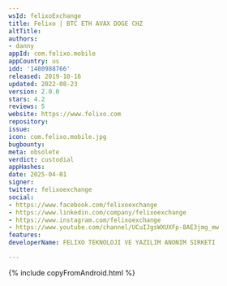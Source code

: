 ```yaml
---
wsId: felixoExchange
title: Felixo | BTC ETH AVAX DOGE CHZ
altTitle: 
authors:
- danny
appId: com.felixo.mobile
appCountry: us
idd: '1480988766'
released: 2019-10-16
updated: 2022-08-23
version: 2.0.0
stars: 4.2
reviews: 5
website: https://www.felixo.com
repository: 
issue: 
icon: com.felixo.mobile.jpg
bugbounty: 
meta: obsolete
verdict: custodial
appHashes: 
date: 2025-04-01
signer: 
twitter: felixoexchange
social:
- https://www.facebook.com/felixoexchange
- https://www.linkedin.com/company/felixoexchange
- https://www.instagram.com/felixoexchange
- https://www.youtube.com/channel/UCuIJgsWXUXFp-8AE3jmg_mw
features: 
developerName: FELIXO TEKNOLOJI VE YAZILIM ANONIM SIRKETI

---
```


{% include copyFromAndroid.html %}
